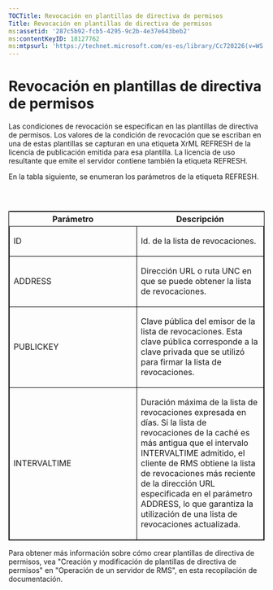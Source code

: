 ```yaml
---
TOCTitle: Revocación en plantillas de directiva de permisos
Title: Revocación en plantillas de directiva de permisos
ms:assetid: '287c5b92-fcb5-4295-9c2b-4e37e643beb2'
ms:contentKeyID: 18127762
ms:mtpsurl: 'https://technet.microsoft.com/es-es/library/Cc720226(v=WS.10)'
---
```


Revocación en plantillas de directiva de permisos
=================================================

Las condiciones de revocación se especifican en las plantillas de directiva de permisos. Los valores de la condición de revocación que se escriban en una de estas plantillas se capturan en una etiqueta XrML REFRESH de la licencia de publicación emitida para esa plantilla. La licencia de uso resultante que emite el servidor contiene también la etiqueta REFRESH.

En la tabla siguiente, se enumeran los parámetros de la etiqueta REFRESH.

###  

<p> </p>
<table style="border:1px solid black;">
<colgroup>
<col width="50%" />
<col width="50%" />
</colgroup>
<thead>
<tr class="header">
<th>Parámetro</th>
<th>Descripción</th>
</tr>
</thead>
<tbody>
<tr class="odd">
<td style="border:1px solid black;"><p>ID</p></td>
<td style="border:1px solid black;"><p>Id. de la lista de revocaciones.</p></td>
</tr>
<tr class="even">
<td style="border:1px solid black;"><p>ADDRESS</p></td>
<td style="border:1px solid black;"><p>Dirección URL o ruta UNC en que se puede obtener la lista de revocaciones.</p></td>
</tr>
<tr class="odd">
<td style="border:1px solid black;"><p>PUBLICKEY</p></td>
<td style="border:1px solid black;"><p>Clave pública del emisor de la lista de revocaciones. Esta clave pública corresponde a la clave privada que se utilizó para firmar la lista de revocaciones.</p></td>
</tr>
<tr class="even">
<td style="border:1px solid black;"><p>INTERVALTIME</p></td>
<td style="border:1px solid black;"><p>Duración máxima de la lista de revocaciones expresada en días. Si la lista de revocaciones de la caché es más antigua que el intervalo INTERVALTIME admitido, el cliente de RMS obtiene la lista de revocaciones más reciente de la dirección URL especificada en el parámetro ADDRESS, lo que garantiza la utilización de una lista de revocaciones actualizada.</p></td>
</tr>
</tbody>
</table>
  
Para obtener más información sobre cómo crear plantillas de directiva de permisos, vea "Creación y modificación de plantillas de directiva de permisos" en "Operación de un servidor de RMS", en esta recopilación de documentación.
